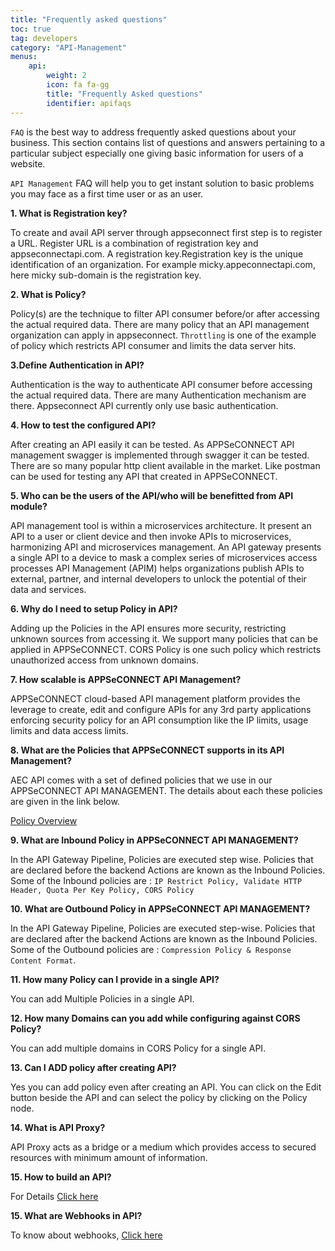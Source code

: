 ```yaml
---
title: "Frequently asked questions"
toc: true
tag: developers
category: "API-Management"
menus: 
    api:
        weight: 2
        icon: fa fa-gg
        title: "Frequently Asked questions" 
        identifier: apifaqs 
---
```

`FAQ` is the best way to address frequently asked questions about your business. This section contains list of questions and answers pertaining to a particular subject especially one giving basic information for users of a website. 

`API Management` FAQ will help you to get instant solution to basic problems you may face as a first time user or as an user.

**1. What is Registration key?**
 
To create and avail API server through appseconnect first step is to register a URL. Register URL is a combination of registration key and appseconnectapi.com. A registration key.Registration key is the unique identification of an organization. For example micky.appeconnectapi.com, here micky sub-domain is  the registration key. 

**2. What is Policy?** 

Policy(s) are the technique to filter API consumer before/or after accessing the actual required data. There are many policy that an API management organization can apply in appseconnect. `Throttling` is one of the example of policy which restricts API consumer and limits the data server hits.  

**3.Define Authentication in API?**
 
Authentication is the way to authenticate API consumer before accessing the actual required data. There are many Authentication mechanism are there. Appseconnect API currently only use basic authentication. 

**4. How to test the configured API?**

After creating an API easily it can be tested. As APPSeCONNECT API management swagger is implemented through swagger it can be tested. There are so many popular http client available in the market. Like postman can be used for testing any API that created in APPSeCONNECT. 

**5. Who can be the users of the API/who will be benefitted from API module?**

API management tool is within a microservices architecture. It present an API to a user or client device and then invoke APIs to microservices, harmonizing API and microservices management. 
An API gateway presents a single API to a device to mask a complex series of microservices access processes
API Management (APIM) helps organizations publish APIs to external, partner, and internal developers to unlock the potential of their data and services.

**6. Why do I need to setup Policy in API?** 

Adding up the Policies in the API ensures more security, restricting unknown sources from accessing it. We support many policies that can be applied in APPSeCONNECT. CORS Policy is one such policy which restricts unauthorized access from unknown domains.

**7. How scalable is APPSeCONNECT API Management?**

APPSeCONNECT cloud-based API management platform provides the leverage to create, edit and configure APIs for any 3rd party applications enforcing security policy for an API consumption like the IP limits, usage limits and data access limits.


**8. What are the Policies that APPSeCONNECT supports in its API Management?**

AEC API comes with a set of defined policies that we use in our APPSeCONNECT API MANAGEMENT. The details about each these policies are given in the link below.

[Policy Overview](/api-management/policies/)

**9. What are Inbound Policy in APPSeCONNECT API MANAGEMENT?**

In the API Gateway Pipeline, Policies are executed step wise. Policies that are declared before the backend Actions are known as the Inbound Policies. Some of the Inbound policies are : `IP Restrict Policy, Validate HTTP Header, Quota Per Key Policy, CORS Policy`


**10. What are Outbound Policy in APPSeCONNECT API MANAGEMENT?**

In the API Gateway Pipeline, Policies are executed step-wise. Policies that are declared after the backend Actions are known as the Inbound Policies. Some of the Outbound policies are : `Compression Policy & Response Content Format`.

**11. How many Policy can I provide in a single API?** 

You can add Multiple Policies in a single API.

**12. How many Domains can you add while configuring against CORS Policy?**

You can add multiple domains in CORS Policy for a single API.

**13. Can I ADD policy after creating API?**

Yes you can add policy even after creating an API. You can click on the Edit button beside the API and can select the policy by clicking on the Policy node.

**14. What is API Proxy?**

API Proxy acts as a bridge or a medium which provides access to secured resources with minimum amount of information. 


**15. How to build an API?**

For Details [Click here](/appseconnect/home/)

**15. What are Webhooks in API?**

To know about webhooks, [Click here](/api-management/steps-to-create-webhook-endpoint/)



